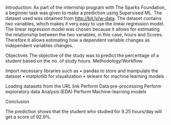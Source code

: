 Introduction:
As part of the internship program with The Sparks Foundation, a beginner task was given to make a prediction using Supervised ML. The dataset used was obtained from http://bit.ly/w-data. 
The dataset contains two variables, which makes it very easy to use the linear regression model. The linear regression model was chosen because it allows for estimating the relationship between the two variables, in this case, hours and Scores. Therefore it allows estimating how a dependent variable changes as independent variables changes.

Objectives
The objective of the study was to predict the percentage of a student based on the no. of study hours.
Methodology/Workflow

Import necessary libraries such as 
•	pandas to store and manipulate the dataset
•	matplotlib for visualization
•	sklearn for machine learning models 

Loading datasets from the URL  link 
Perform Data pre-processing 
Perform exploratory data Analysis (EDA)
Perform Machine-learning models
 

Conclusion

The prediction shows that the student who studied for 9.25 hours/day will get a score of 92.9%. 


